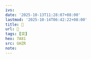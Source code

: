 ```yaml
---
ivs:
date: '2025-10-13T11:28:07+08:00'
lastmod: '2025-10-14T06:42:22+08:00'
title: 󰛥
url: 󰛥
tags: [突]
hex: 7A81
src: GHZR
note:
---
```

